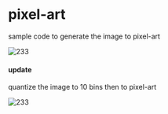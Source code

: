 # pixel-art

sample code to generate the image to pixel-art

![233](https://user-images.githubusercontent.com/4397546/37756407-5628268c-2de4-11e8-9f42-31c23983ea8c.png)

#### update 

quantize the image to 10 bins then to pixel-art

![233](https://user-images.githubusercontent.com/4397546/37813560-99536fd6-2ea0-11e8-90e6-eec7666e4d70.png)
